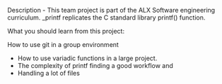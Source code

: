 
Description - This team project is part of the ALX Software engineering curriculum. _printf replicates the C standard library printf() function.

What you should learn from this project:

How to use git in a group environment
- How to use variadic functions in a large project.
- The complexity of printf finding a good workflow and
- Handling a lot of files
